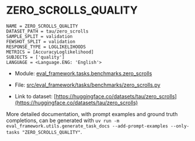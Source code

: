 # ZERO_SCROLLS_QUALITY

````
NAME = ZERO_SCROLLS_QUALITY
DATASET_PATH = tau/zero_scrolls
SAMPLE_SPLIT = validation
FEWSHOT_SPLIT = validation
RESPONSE_TYPE = LOGLIKELIHOODS
METRICS = [AccuracyLoglikelihood]
SUBJECTS = ['quality']
LANGUAGE = <Language.ENG: 'English'>
````

- Module: [eval_framework.tasks.benchmarks.zero_scrolls](eval_framework.tasks.benchmarks.zero_scrolls)

- File: [src/eval_framework/tasks/benchmarks/zero_scrolls.py](../../src/eval_framework/tasks/benchmarks/zero_scrolls.py)

- Link to dataset: [https://huggingface.co/datasets/tau/zero_scrolls](https://huggingface.co/datasets/tau/zero_scrolls)

More detailed documentation, with prompt examples and ground truth completions, can be generated with `uv run -m eval_framework.utils.generate_task_docs --add-prompt-examples --only-tasks "ZERO_SCROLLS_QUALITY"`.
